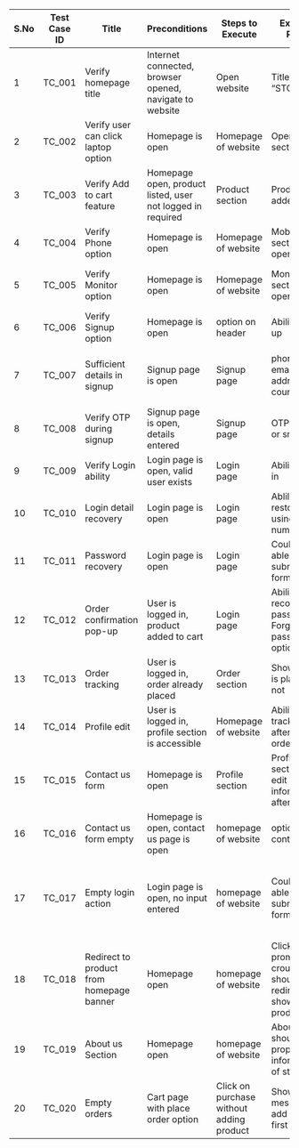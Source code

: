 | S.No | Test Case ID | Title                                    | Preconditions                                              | Steps to Execute                         | Expected Result                                                   | Actual Result                              | Status         | Comments                                                        |
|------|--------------|------------------------------------------|------------------------------------------------------------|------------------------------------------|-------------------------------------------------------------------|--------------------------------------------|----------------|-----------------------------------------------------------------|
| 1    | TC_001       | Verify homepage title                    | Internet connected, browser opened, navigate to website    | Open website                             | Title is “STORE”                                                  | STORE                                      | PASS           |                                                                 |
| 2    | TC_002       | Verify user can click laptop option      | Homepage is open                                           | Homepage of website                      | Open laptop section                                               | Opened Laptop section                      | PASS           |                                                                 |
| 3    | TC_003       | Verify Add to cart feature               | Homepage open, product listed, user not logged in required | Product section                          | Product get added to cart                                         | Product added to cart                      | PASS           |                                                                 |
| 4    | TC_004       | Verify Phone option                      | Homepage is open                                           | Homepage of website                      | Mobile section get opend                                          | Mobile section got opend                   | PASS           |                                                                 |
| 5    | TC_005       | Verify Monitor option                    | Homepage is open                                           | Homepage of website                      | Monitor section get opened                                        | Monitor section got opened                 | PASS           |                                                                 |
| 6    | TC_006       | Verify Signup option                     | Homepage is open                                           | option on header                         | Ability to sign up                                                | able to sign up                            | PASS           |                                                                 |
| 7    | TC_007       | Sufficient details in signup             | Signup page is open                                        | Signup page                              | phone no , email , address , county                               | found phone no , email , address , county  | PASS           |                                                                 |
| 8    | TC_008       | Verify OTP during signup                 | Signup page is open, details entered                       | Signup page                              | OTP via mail or sms                                               | Not recieved                               | Failed         |                                                                 |
| 9    | TC_009       | Verify Login ability                     | Login page is open, valid user exists                      | Login page                               | Ability to log in                                                 | Able to login                              | PASS           |                                                                 |
| 10   | TC_010       | Login detail recovery                    | Login page is open                                         | Login page                               | Ablility to restore id using number/email                         | Not found                                  | Not applicable |                                                                 |
| 11   | TC_011       | Password recovery                        | Login page is open                                         | Login page                               | Could not able to submit empty form                               | Can not submit empty form                  | PASS           |                                                                 |
| 12   | TC_012       | Order confirmation pop-up                | User is logged in, product added to cart                   | Login page                               | Ability to  recover password via Forget password option           | Option not found                           | Not applicable |                                                                 |
| 13   | TC_013       | Order tracking                           | User is logged in, order already placed                    | Order section                            | Show if order is placed or not                                    | shows if order is place or not             | PASS           |                                                                 |
| 14   | TC_014       | Profile edit                             | User is logged in, profile section is accessible           | Homepage of website                      | Ability to track order after placing order                        | Not found                                  | Not applicable |                                                                 |
| 15   | TC_015       | Contact us form                          | Homepage is open                                           | Profile section                          | Profile section to edit or add infomation after login             | Not found                                  | Not applicable |                                                                 |
| 16   | TC_016       | Contact us form empty                    | Homepage is open, contact us page is open                  | homepage of website                      | option to contact us                                              | found option to contact us                 | PASS           |                                                                 |
| 17   | TC_017       | Empty login action                       | Login page is open, no input entered                       | homepage of website                      | Could not able to submit empty form                               | Able to submit empty form                  | Failed         | user is able to submit the form without filling the information |
| 18   | TC_018       | Redirect to product from homepage banner | Homepage open                                              | homepage of website                      | Clicking on prompotional crousal should redirect to shown product | does not redirecting                       | Failed         |                                                                 |
| 19   | TC_019       | About us Section                         | Homepage open                                              | homepage of website                      | About us should show proper information of store                  | Broken page is open                        | Failed         |                                                                 |
| 20   | TC_020       | Empty orders                             | Cart page with place order option                          | Click on purchase without adding product | Show message to add product first                                 | Order placed                               | Failed         |                                                                 |
